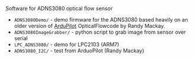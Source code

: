Software for ADNS3080 optical flow sensor

* ```ADNS3080Demo/``` - demo firmware for the ADNS3080 based heavily on an older version of [ArduPilot](https://github.com/diydrones/ardupilot) OpticalFlowcode by Randy Mackay.
* ```ADNS3080ImageGrabber/``` - python script to grab image from sensor over serial
* ```LPC_ADNS3080/``` - demo for LPC2103 (ARM7)
* ```ADNS3080_I2C/``` - test from ArduoPilot (Randy Mackay)
